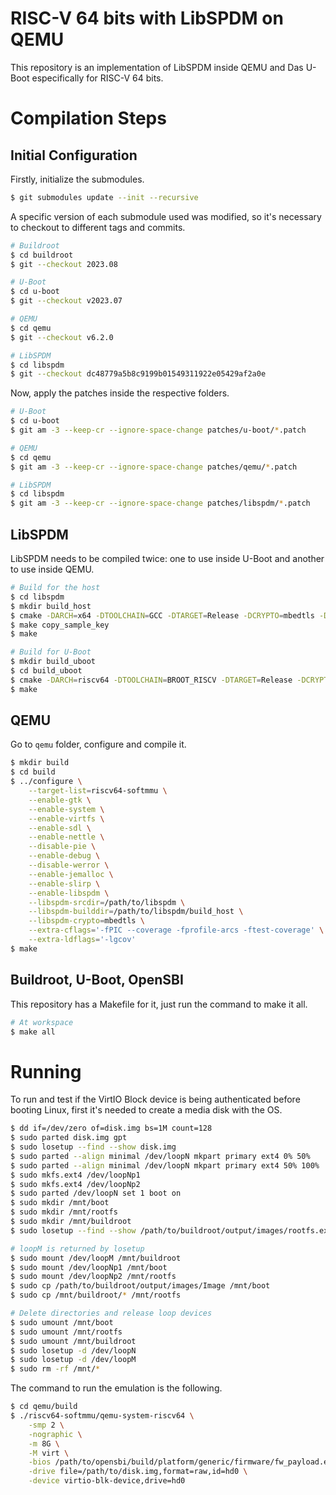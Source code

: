 # RISC-V 64 bits with LibSPDM on QEMU

This repository is an implementation of LibSPDM inside QEMU and Das U-Boot especifically for RISC-V 64 bits.

# Compilation Steps

## Initial Configuration

Firstly, initialize the submodules.

```bash
$ git submodules update --init --recursive
```

A specific version of each submodule used was modified, so it's necessary to checkout to different tags and commits.

```bash
# Buildroot
$ cd buildroot
$ git --checkout 2023.08

# U-Boot
$ cd u-boot
$ git --checkout v2023.07

# QEMU
$ cd qemu
$ git --checkout v6.2.0

# LibSPDM
$ cd libspdm
$ git --checkout dc48779a5b8c9199b01549311922e05429af2a0e
```

Now, apply the patches inside the respective folders.

```bash
# U-Boot
$ cd u-boot
$ git am -3 --keep-cr --ignore-space-change patches/u-boot/*.patch

# QEMU
$ cd qemu
$ git am -3 --keep-cr --ignore-space-change patches/qemu/*.patch

# LibSPDM
$ cd libspdm
$ git am -3 --keep-cr --ignore-space-change patches/libspdm/*.patch
```

## LibSPDM

LibSPDM needs to be compiled twice: one to use inside U-Boot and another to use inside QEMU.

```bash
# Build for the host
$ cd libspdm
$ mkdir build_host
$ cmake -DARCH=x64 -DTOOLCHAIN=GCC -DTARGET=Release -DCRYPTO=mbedtls -DGCOV=ON ..
$ make copy_sample_key
$ make
```

```bash
# Build for U-Boot
$ mkdir build_uboot
$ cd build_uboot
$ cmake -DARCH=riscv64 -DTOOLCHAIN=BROOT_RISCV -DTARGET=Release -DCRYPTO=mbedtls ..
$ make
```

## QEMU

Go to `qemu` folder, configure and compile it.

```bash
$ mkdir build
$ cd build
$ ../configure \
    --target-list=riscv64-softmmu \
    --enable-gtk \
    --enable-system \
    --enable-virtfs \
    --enable-sdl \
    --enable-nettle \
    --disable-pie \
    --enable-debug \
    --disable-werror \
    --enable-jemalloc \
    --enable-slirp \
    --enable-libspdm \
    --libspdm-srcdir=/path/to/libspdm \
    --libspdm-builddir=/path/to/libspdm/build_host \
    --libspdm-crypto=mbedtls \
    --extra-cflags='-fPIC --coverage -fprofile-arcs -ftest-coverage' \
    --extra-ldflags='-lgcov'
$ make
```
## Buildroot, U-Boot, OpenSBI

This repository has a Makefile for it, just run the command to make it all.

```bash
# At workspace
$ make all
```

# Running

To run and test if the VirtIO Block device is being authenticated before booting Linux, first it's needed to create a media disk with the OS.

```bash
$ dd if=/dev/zero of=disk.img bs=1M count=128
$ sudo parted disk.img gpt
$ sudo losetup --find --show disk.img
$ sudo parted --align minimal /dev/loopN mkpart primary ext4 0% 50%
$ sudo parted --align minimal /dev/loopN mkpart primary ext4 50% 100%
$ sudo mkfs.ext4 /dev/loopNp1
$ sudo mkfs.ext4 /dev/loopNp2
$ sudo parted /dev/loopN set 1 boot on
$ sudo mkdir /mnt/boot
$ sudo mkdir /mnt/rootfs
$ sudo mkdir /mnt/buildroot
$ sudo losetup --find --show /path/to/buildroot/output/images/rootfs.ext4

# loopM is returned by losetup 
$ sudo mount /dev/loopM /mnt/buildroot
$ sudo mount /dev/loopNp1 /mnt/boot
$ sudo mount /dev/loopNp2 /mnt/rootfs
$ sudo cp /path/to/buildroot/output/images/Image /mnt/boot
$ sudo cp /mnt/buildroot/* /mnt/rootfs

# Delete directories and release loop devices
$ sudo umount /mnt/boot
$ sudo umount /mnt/rootfs
$ sudo umount /mnt/buildroot
$ sudo losetup -d /dev/loopN
$ sudo losetup -d /dev/loopM
$ sudo rm -rf /mnt/*
```

The command to run the emulation is the following.

```bash
$ cd qemu/build
$ ./riscv64-softmmu/qemu-system-riscv64 \
    -smp 2 \
    -nographic \
    -m 8G \
    -M virt \
    -bios /path/to/opensbi/build/platform/generic/firmware/fw_payload.elf \
    -drive file=/path/to/disk.img,format=raw,id=hd0 \
    -device virtio-blk-device,drive=hd0
```
